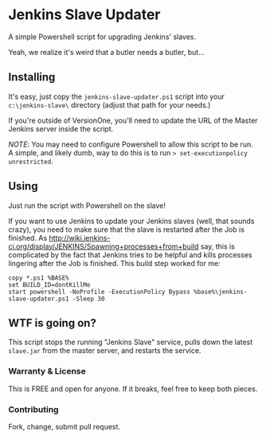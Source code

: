 # Jenkins Slave Updater
A simple Powershell script for upgrading Jenkins' slaves.

Yeah, we realize it's weird that a butler needs a butler, but...

## Installing
It's easy, just copy the `jenkins-slave-updater.ps1` script into your `c:\jenkins-slave\` directory (adjust that path for your needs.)

If you're outside of VersionOne, you'll need to update the URL of the Master Jenkins server inside the script.

_NOTE_: You may need to configure Powershell to allow this script to be run. A simple, and likely dumb, way to do this is to run `> set-executionpolicy unrestricted`.

## Using
Just run the script with Powershell on the slave!

If you want to use Jenkins to update your Jenkins slaves (well, that sounds crazy), you need to make sure that the slave is restarted after the Job is finished. As http://wiki.jenkins-ci.org/display/JENKINS/Spawning+processes+from+build say, this is complicated by the fact that Jenkins tries to be helpful and kills processes lingering after the Job is finished. This build step worked for me:

    copy *.ps1 %BASE%
    set BUILD_ID=dontKillMe
    start powershell -NoProfile -ExecutionPolicy Bypass %base%\jenkins-slave-updater.ps1 -Sleep 30

## WTF is going on?
This script stops the running "Jenkins Slave" service, pulls down the latest `slave.jar` from the master server, and restarts the service.

### Warranty & License
This is FREE and open for anyone. If it breaks, feel free to keep both pieces.

### Contributing
Fork, change, submit pull request.
